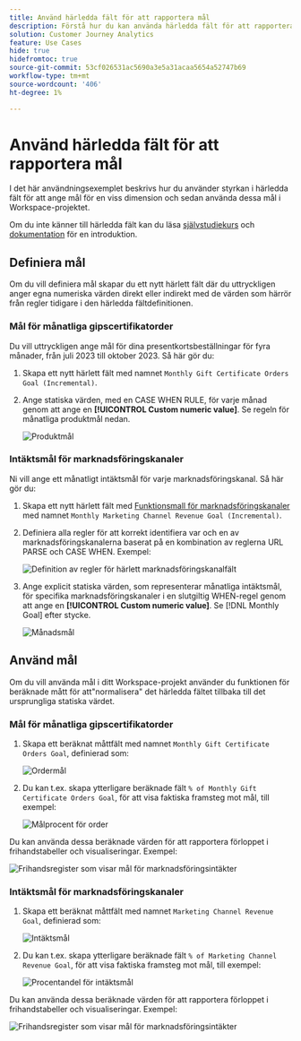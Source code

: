 ```yaml
---
title: Använd härledda fält för att rapportera mål
description: Förstå hur du kan använda härledda fält för att rapportera mål i dina Workspace-projekt.
solution: Customer Journey Analytics
feature: Use Cases
hide: true
hidefromtoc: true
source-git-commit: 53cf026531ac5690a3e5a31acaa5654a52747b69
workflow-type: tm+mt
source-wordcount: '406'
ht-degree: 1%

---
```



# Använd härledda fält för att rapportera mål

I det här användningsexemplet beskrivs hur du använder styrkan i härledda fält för att ange mål för en viss dimension och sedan använda dessa mål i Workspace-projektet.

Om du inte känner till härledda fält kan du läsa [självstudiekurs](https://experienceleague.adobe.com/docs/customer-journey-analytics-learn/tutorials/data-views/derived-fields-in-cja.html?lang=en) och [dokumentation](../data-views/derived-fields/derived-fields.md) för en introduktion.


## Definiera mål

Om du vill definiera mål skapar du ett nytt härlett fält där du uttryckligen anger egna numeriska värden direkt eller indirekt med de värden som härrör från regler tidigare i den härledda fältdefinitionen.


### Mål för månatliga gipscertifikatorder

Du vill uttryckligen ange mål för dina presentkortsbeställningar för fyra månader, från juli 2023 till oktober 2023. Så här gör du:

1. Skapa ett nytt härlett fält med namnet `Monthly Gift Certificate Orders Goal (Incremental)`.

1. Ange statiska värden, med en CASE WHEN RULE, för varje månad genom att ange en **[!UICONTROL Custom numeric value]**. Se regeln för månatliga produktmål nedan.

   ![Produktmål](assets/goals-derived-field-product-goals-1.png)


### Intäktsmål för marknadsföringskanaler

Ni vill ange ett månatligt intäktsmål för varje marknadsföringskanal. Så här gör du:

1. Skapa ett nytt härlett fält med [Funktionsmall för marknadsföringskanaler](/help/data-views/derived-fields/derived-fields.md#marketing-channels) med namnet `Monthly Marketing Channel Revenue Goal (Incremental)`.

1. Definiera alla regler för att korrekt identifiera var och en av marknadsföringskanalerna baserat på en kombination av reglerna URL PARSE och CASE WHEN. Exempel:

   ![Definition av regler för härlett marknadsföringskanalfält](assets/goals-derived-field-marketing-channel-1.png)

1. Ange explicit statiska värden, som representerar månatliga intäktsmål, för specifika marknadsföringskanaler i en slutgiltig WHEN-regel genom att ange en **[!UICONTROL Custom numeric value]**. Se [!DNL Monthly Goal] efter stycke.

   ![Månadsmål](assets/goals-derived-field-marketing-channel-2.png)



## Använd mål

Om du vill använda mål i ditt Workspace-projekt använder du funktionen för beräknade mått för att&quot;normalisera&quot; det härledda fältet tillbaka till det ursprungliga statiska värdet.

### Mål för månatliga gipscertifikatorder

1. Skapa ett beräknat måttfält med namnet `Monthly Gift Certificate Orders Goal`, definierad som:

   ![Ordermål](assets/calculated-metric-ordersgoals.png)

1. Du kan t.ex. skapa ytterligare beräknade fält `% of Monthly Gift Certificate Orders Goal`, för att visa faktiska framsteg mot mål, till exempel:

   ![Målprocent för order](assets/calculated-metric-ordersgoalspercent.png)

Du kan använda dessa beräknade värden för att rapportera förloppet i frihandstabeller och visualiseringar. Exempel:

![Frihandsregister som visar mål för marknadsföringsintäkter](assets/freeform-table-product-order-goals.png)


### Intäktsmål för marknadsföringskanaler

1. Skapa ett beräknat måttfält med namnet `Marketing Channel Revenue Goal`, definierad som:

   ![Intäktsmål](assets/calculated-metric-revenuegoals.png)

1. Du kan t.ex. skapa ytterligare beräknade fält `% of Marketing Channel Revenue Goal`, för att visa faktiska framsteg mot mål, till exempel:

   ![Procentandel för intäktsmål](assets/calculated-metric-revenuegoalspercent.png)

Du kan använda dessa beräknade värden för att rapportera förloppet i frihandstabeller och visualiseringar. Exempel:

![Frihandsregister som visar mål för marknadsföringsintäkter](assets/freeform-table-marketing-channel-revenue-goals.png)
